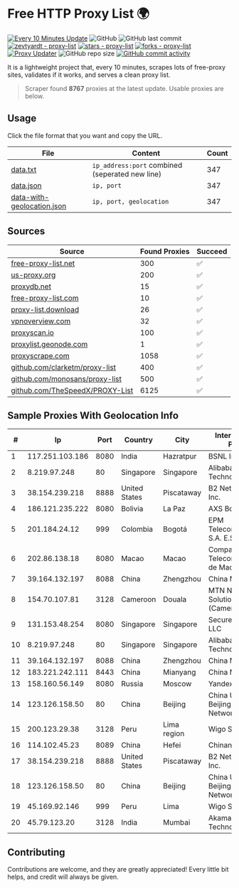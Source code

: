 
# Free HTTP Proxy List 🌍

[![Every 10 Minutes Update](https://github.com/mertguvencli/http-proxy-list/actions/workflows/main.yml/badge.svg?branch=main)](https://github.com/mertguvencli/http-proxy-list/actions/workflows/main.yml)
![GitHub](https://img.shields.io/github/license/mertguvencli/http-proxy-list)
![GitHub last commit](https://img.shields.io/github/last-commit/mertguvencli/http-proxy-list)
[![zevtyardt - proxy-list](https://img.shields.io/static/v1?label=zevtyardt&message=proxy-list&color=blue&logo=github)](https://github.com/zevtyardt/proxy-list "Go to GitHub repo")
[![stars - proxy-list](https://img.shields.io/github/stars/zevtyardt/proxy-list?style=social)](https://github.com/zevtyardt/proxy-list)
[![forks - proxy-list](https://img.shields.io/github/forks/zevtyardt/proxy-list?style=social)](https://github.com/zevtyardt/proxy-list)
[![Proxy Updater](https://github.com/zevtyardt/proxy-list/workflows/Proxy%20Updater/badge.svg)](https://github.com/zevtyardt/proxy-list/actions?query=workflow:"Proxy+Updater")
![GitHub repo size](https://img.shields.io/github/repo-size/zevtyardt/proxy-list)
[![GitHub commit activity](https://img.shields.io/github/commit-activity/m/zevtyardt/proxy-list?logo=commits)](https://github.com/zevtyardt/proxy-list/commits/main)

It is a lightweight project that, every 10 minutes, scrapes lots of free-proxy sites, validates if it works, and serves a clean proxy list.

> Scraper found **8767** proxies at the latest update. Usable proxies are below.

## Usage

Click the file format that you want and copy the URL.

|File|Content|Count|
|----|-------|-----|
|[data.txt](https://raw.githubusercontent.com/mertguvencli/http-proxy-list/main/proxy-list/data.txt)|`ip_address:port` combined (seperated new line)|347|
|[data.json](https://raw.githubusercontent.com/mertguvencli/http-proxy-list/main/proxy-list/data.json)|`ip, port`|347|
|[data-with-geolocation.json](https://raw.githubusercontent.com/mertguvencli/http-proxy-list/main/proxy-list/data-with-geolocation.json)|`ip, port, geolocation`|347|

## Sources

|Source|Found Proxies|Succeed|
|------|-------------|-------|
|[free-proxy-list.net](https://free-proxy-list.net)|300|✅|
|[us-proxy.org](https://www.us-proxy.org)|200|✅|
|[proxydb.net](http://proxydb.net)|15|✅|
|[free-proxy-list.com](https://free-proxy-list.com/?page=&port=&type%5B%5D=http&type%5B%5D=https&up_time=0&search=Search)|10|✅|
|[proxy-list.download](https://www.proxy-list.download/HTTP)|26|✅|
|[vpnoverview.com](https://vpnoverview.com/privacy/anonymous-browsing/free-proxy-servers)|32|✅|
|[proxyscan.io](https://www.proxyscan.io)|100|✅|
|[proxylist.geonode.com](https://proxylist.geonode.com/api/proxy-list?limit=300&page=1&sort_by=lastChecked&sort_type=desc&protocols=http,https)|1|✅|
|[proxyscrape.com](https://api.proxyscrape.com/v2/?request=displayproxies&protocol=http&timeout=10000&country=all&ssl=all&anonymity=all)|1058|✅|
|[github.com/clarketm/proxy-list](https://raw.githubusercontent.com/clarketm/proxy-list/master/proxy-list-raw.txt)|400|✅|
|[github.com/monosans/proxy-list](https://raw.githubusercontent.com/monosans/proxy-list/main/proxies/http.txt)|500|✅|
|[github.com/TheSpeedX/PROXY-List](https://raw.githubusercontent.com/TheSpeedX/PROXY-List/master/http.txt)|6125|✅|


## Sample Proxies With Geolocation Info

|#|Ip|Port|Country|City|Internet Service Provider|
|-|--|----|-------|----|-------------------------|
|1|117.251.103.186|8080|India|Hazratpur|BSNL Internet|
|2|8.219.97.248|80|Singapore|Singapore|Alibaba (US) Technology Co., Ltd.|
|3|38.154.239.218|8888|United States|Piscataway|B2 Net Solutions Inc.|
|4|186.121.235.222|8080|Bolivia|La Paz|AXS Bolivia S. A.|
|5|201.184.24.12|999|Colombia|Bogotá|EPM Telecomunicaciones S.A. E.S.P.|
|6|202.86.138.18|8080|Macao|Macao|Companhia de Telecomunicacoes de Macau|
|7|39.164.132.197|8088|China|Zhengzhou|China Mobile|
|8|154.70.107.81|3128|Cameroon|Douala|MTN Network Solutions (Cameroon)|
|9|131.153.48.254|8080|Singapore|Singapore|Secured Servers LLC|
|10|8.219.97.248|80|Singapore|Singapore|Alibaba (US) Technology Co., Ltd.|
|11|39.164.132.197|8088|China|Zhengzhou|China Mobile|
|12|183.221.242.111|8443|China|Mianyang|China Mobile|
|13|158.160.56.149|8080|Russia|Moscow|Yandex.Cloud LLC|
|14|123.126.158.50|80|China|Beijing|China Unicom Beijing Province Network|
|15|200.123.29.38|3128|Peru|Lima region|Wigo S.A.|
|16|114.102.45.23|8089|China|Hefei|Chinanet|
|17|38.154.239.218|8888|United States|Piscataway|B2 Net Solutions Inc.|
|18|123.126.158.50|80|China|Beijing|China Unicom Beijing Province Network|
|19|45.169.92.146|999|Peru|Lima|Wigo S.A.|
|20|45.79.123.20|3128|India|Mumbai|Akamai Technologies, Inc.|



## Contributing

Contributions are welcome, and they are greatly appreciated! Every
little bit helps, and credit will always be given.

